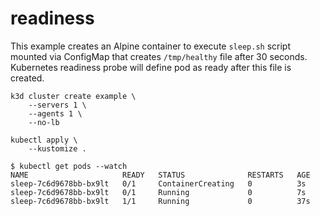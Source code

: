 # readiness

This example creates an Alpine container to execute `sleep.sh` script mounted
via ConfigMap that creates `/tmp/healthy` file after 30 seconds. Kubernetes
readiness probe will define pod as ready after this file is created.

```
k3d cluster create example \
    --servers 1 \
    --agents 1 \
    --no-lb

kubectl apply \
    --kustomize .
```

```
$ kubectl get pods --watch
NAME                     READY   STATUS              RESTARTS   AGE
sleep-7c6d9678bb-bx9lt   0/1     ContainerCreating   0          3s
sleep-7c6d9678bb-bx9lt   0/1     Running             0          7s
sleep-7c6d9678bb-bx9lt   1/1     Running             0          37s
```
